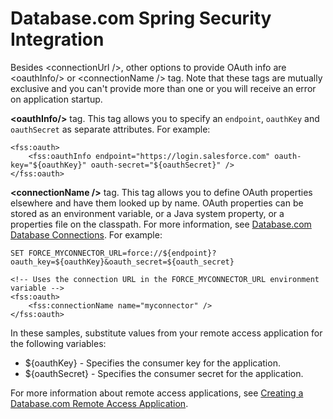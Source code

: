 # Database.com Spring Security Integration


Besides &lt;connectionUrl />, other options to provide OAuth info are  &lt;oauthInfo/> or &lt;connectionName /> tag. Note that these tags are mutually exclusive and you can't provide more than one or you will receive an error on application startup. 

**&lt;oauthInfo/>** tag.  This tag allows you to specify an <code>endpoint</code>, <code>oauthKey</code> and <code>oauthSecret</code> as separate attributes. For example:

	<fss:oauth>
		<fss:oauthInfo endpoint="https://login.salesforce.com" oauth-key="${oauthKey}" oauth-secret="${oauthSecret}" />
	</fss:oauth>

**&lt;connectionName />** tag.  This tag allows you to define OAuth properties elsewhere and have them looked up by name.  OAuth properties can be stored as an environment variable, or a Java system property, or a properties file on the classpath.  For more information, see [Database.com Database Connections](connection-url). For example:

    SET FORCE_MYCONNECTOR_URL=force://${endpoint}?oauth_key=${oauthKey}&oauth_secret=${oauth_secret}

    <!-- Uses the connection URL in the FORCE_MYCONNECTOR_URL environment variable -->
    <fss:oauth>
        <fss:connectionName name="myconnector" />
    </fss:oauth>

In these samples, substitute values from your remote access application for the following variables:

- ${oauthKey} - Specifies the consumer key for the application.
- ${oauthSecret} - Specifies the consumer secret for the application.

For more information about remote access applications, see [Creating a Database.com Remote Access Application](oauth-auth#createRAA).

